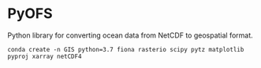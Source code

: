 # PyOFS
Python library for converting ocean data from NetCDF to geospatial format.

`conda create -n GIS python=3.7 fiona rasterio scipy pytz matplotlib pyproj xarray netCDF4`
